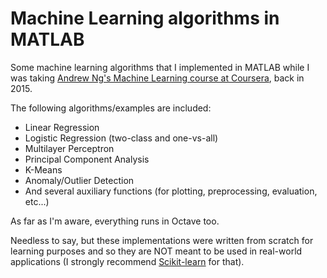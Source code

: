 # Machine Learning algorithms in MATLAB

Some machine learning algorithms that I implemented in MATLAB while I was taking [Andrew Ng's Machine Learning course at Coursera](https://www.coursera.org/learn/machine-learning), back in 2015.

The following algorithms/examples are included:

- Linear Regression
- Logistic Regression (two-class and one-vs-all)
- Multilayer Perceptron
- Principal Component Analysis
- K-Means
- Anomaly/Outlier Detection
- And several auxiliary functions (for plotting, preprocessing, evaluation, etc...)

As far as I'm aware, everything runs in Octave too.

Needless to say, but these implementations were written from scratch for learning purposes and so they are NOT meant to be used in real-world applications (I strongly recommend [Scikit-learn](http://scikit-learn.org/) for that).
